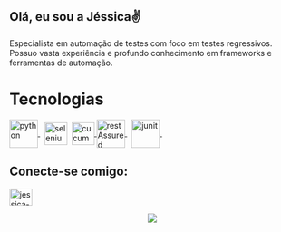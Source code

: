 ## Olá, eu sou a Jéssica✌️

Especialista em automação de testes com foco em testes regressivos. Possuo vasta experiência e profundo conhecimento em frameworks e ferramentas de automação.

# Tecnologias


<a href="https://www.java.com/pt-BR/">
      <img align="center" src="https://cdn-icons-png.flaticon.com/512/5968/5968282.png" alt="python" width="50" height="50">
</a> &nbsp;

<a href="https://www.selenium.dev" target="_blank"> 
 <img src="https://raw.githubusercontent.com/detain/svg-logos/780f25886640cef088af994181646db2f6b1a3f8/svg/selenium-logo.svg" alt="selenium" width="40" height="40" align="center"></a>&nbsp;

<a href="https://cucumber.io/">
<img align="center" src="https://cdn.jsdelivr.net/gh/devicons/devicon/icons/cucumber/cucumber-plain.svg" alt="cucumber" width="40" height="40"/>
</a>

<a href="https://rest-assured.io/">
      <img align="center" src="https://rest-assured.io/img/logo-transparent.png" alt="restAssured" width="50" height="50">
</a> &nbsp;

<a href="https://junit.org/junit5/">
<img align="center" src="https://junit.org/junit5/assets/img/junit5-logo.png" alt="junit" width="50" height="50"/>
</a> &nbsp;

 
 ## Conecte-se comigo:
<a href="https://www.linkedin.com/in/j%C3%A9ssica-bianca/" target="_blank">
  <img align="center" alt="jessica-linkedin" height="30" width="40" src="https://cdn.jsdelivr.net/gh/devicons/devicon/icons/linkedin/linkedin-original.svg">
</a>

<br>
<p align="center">
<img src="https://media.giphy.com/media/QsaX5IH80OgW4w9NA0/giphy.gif">
<p>
